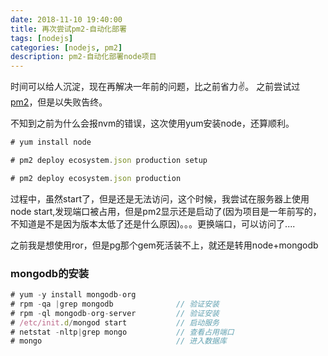 ```yaml
---
date: 2018-11-10 19:40:00
title: 再次尝试pm2-自动化部署
tags: [nodejs]
categories: [nodejs, pm2]
description: pm2-自动化部署node项目
---
```


时间可以给人沉淀，现在再解决一年前的问题，比之前省力✌️。
之前尝试过[pm2](https://wukong1995.github.io/2017/09/13/pm2/)，但是以失败告终。

不知到之前为什么会报nvm的错误，这次使用yum安装node，还算顺利。

```javascript
# yum install node

# pm2 deploy ecosystem.json production setup

# pm2 deploy ecosystem.json production
```

过程中，虽然start了，但是还是无法访问，这个时候，我尝试在服务器上使用node start,发现端口被占用，但是pm2显示还是启动了(因为项目是一年前写的，不知道是不是因为版本太低了还是什么原因)。。。更换端口，可以访问了....

之前我是想使用ror，但是pg那个gem死活装不上，就还是转用node+mongodb

### mongodb的安装

```javascript
# yum -y install mongodb-org
# rpm -qa |grep mongodb              // 验证安装
# rpm -ql mongodb-org-server         // 验证安装
# /etc/init.d/mongod start           // 启动服务
# netstat -nltp|grep mongo           // 查看占用端口
# mongo                              // 进入数据库
```
